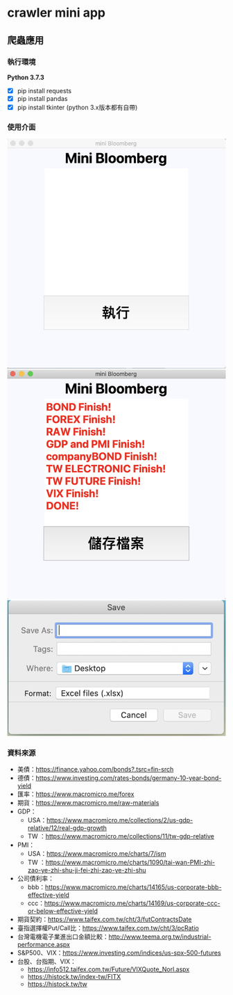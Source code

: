 # crawler mini app
## 爬蟲應用

### 執行環境
**Python 3.7.3**
- [x] pip install requests
- [x] pip install pandas
- [x] pip install tkinter (python 3.x版本都有自帶)

### 使用介面
![image](https://github.com/tuyuxian/crawler_mini_app/blob/master/pictures/start.png)
![image](https://github.com/tuyuxian/crawler_mini_app/blob/master/pictures/finished.png)
![iamge](https://github.com/tuyuxian/crawler_mini_app/blob/master/pictures/save.png)
### 資料來源  
* 美債：https://finance.yahoo.com/bonds?.tsrc=fin-srch
* 德債：https://www.investing.com/rates-bonds/germany-10-year-bond-yield
* 匯率：https://www.macromicro.me/forex
* 期貨：https://www.macromicro.me/raw-materials
* GDP：
    * USA：https://www.macromicro.me/collections/2/us-gdp-relative/12/real-gdp-growth
    * TW ：https://www.macromicro.me/collections/11/tw-gdp-relative
* PMI：
    * USA：https://www.macromicro.me/charts/7/ism
    * TW ：https://www.macromicro.me/charts/1090/tai-wan-PMI-zhi-zao-ye-zhi-shu-ji-fei-zhi-zao-ye-zhi-shu
* 公司債利率：
    * bbb：https://www.macromicro.me/charts/14165/us-corporate-bbb-effective-yield
    * ccc：https://www.macromicro.me/charts/14169/us-corporate-ccc-or-below-effective-yield
* 期貨契約：https://www.taifex.com.tw/cht/3/futContractsDate
* 臺指選擇權Put/Call比：https://www.taifex.com.tw/cht/3/pcRatio
* 台灣電機電子業進出口金額比較：http://www.teema.org.tw/industrial-performance.aspx
* S&P500、VIX：https://www.investing.com/indices/us-spx-500-futures
* 台股、台指期、VIX：
    * https://info512.taifex.com.tw/Future/VIXQuote_Norl.aspx
    * https://histock.tw/index-tw/FITX
    * https://histock.tw/tw



